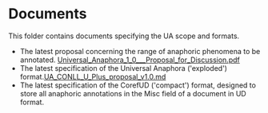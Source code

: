 # Documents

This folder contains documents specifying the UA scope and formats. 

* The latest proposal concerning the range of anaphoric phenomena to be annotated. [Universal_Anaphora_1_0___Proposal_for_Discussion.pdf](Universal_Anaphora_1_0___Proposal_for_Discussion.pdf)
* The latest specification of the Universal Anaphora ('exploded') format.[UA_CONLL_U_Plus_proposal_v1.0.md](UA_CONLL_U_Plus_proposal_v1.0.md)
* The latest specification of the CorefUD ('compact') format, designed to store all anaphoric annotations in the Misc field of a document in UD format.[]()

